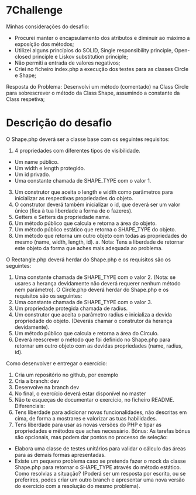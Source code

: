 # 7Challenge
Minhas considerações do desafio:
- Procurei manter o encapsulamento dos atributos e diminuir ao máximo a exposíção dos métodos;
- Utilizei alguns princípios do SOLID, Single responsibility principle, Open-closed principle e Liskov substitution principle;
- Não permiti a entrada de valores negativos;
- Criei no ficheiro index.php a execução dos testes para as classes Circle e Shape;

Resposta do Problema: Desenvolvi um método (comentado) na Class Circle para sobrescrever o método da Class Shape, assumindo a constante da Class respetiva;

# Descrição do desafio
O Shape.php deverá ser a classe base com os seguintes requisitos:
1. 4 propriedades com diferentes tipos de visibilidade.
- Um name público.
- Um width e length protegido.
- Um id privado.
- Uma constante chamada de SHAPE_TYPE com o valor 1.
3. Um construtor que aceita o length e width como parâmetros para inicializar as
respectivas propriedades do objeto.
4. O construtor deverá também inicializar o id, que deverá ser um valor único (fica à tua
liberdade a forma de o fazeres).
5. Getters e Setters da propriedade name.
6. Um método público que calcula e retorna a área do objeto.
7. Um método público estático que retorna o SHAPE_TYPE do objeto.
8. Um método que retorna um outro objeto com todas as propriedades do mesmo
(name, width, length, id).
a. Nota: Tens a liberdade de retornar este objeto da forma que aches mais
adequada ao problema.

O Rectangle.php deverá herdar do Shape.php e os requisitos são os seguintes:
1. Uma constante chamada de SHAPE_TYPE com o valor 2.
(Nota: se usares a herança devidamente não deverá requerer nenhum método nem
parâmetro).
O Circle.php deverá herdar do Shape.php e os requisitos são os seguintes:
1. Uma constante chamada de SHAPE_TYPE com o valor 3.
2. Um propriedade protegida chamada de radius.
3. Um construtor que aceita o parâmetro radius e inicializa a devida propriedade do
objeto. (Deverás chamar o construtor da herança devidamente).
4. Um método público que calcula e retorna a área do Círculo.
5. Deverá reescrever o método que foi definido no Shape.php para retornar um outro
objeto com as devidas propriedades (name, radius, id).

Como desenvolver e entregar o exercício:
1. Cria um repositório no github, por exemplo
2. Cria a branch: dev
3. Desenvolve na branch dev
4. No final, o exercício deverá estar disponível no master
5. Não te esqueças de documentar o exercício, no ficheiro README.
Diferenciais:
1. Tens liberdade para adicionar novas funcionalidades, não descritas em cima, de
forma a mostrares e valorizar as tuas habilidades.
2. Tens liberdade para usar as novas versões do PHP e tipar as propriedades e
métodos que aches necessário.
Bónus:
As tarefas bónus são opcionais, mas podem dar pontos no processo de seleção:
- Elabora uma classe de testes unitários para validar o cálculo das áreas para as
demais formas apresentadas.
- Existe um pequeno problema caso se pretenda fazer o mock da classe Shape.php
para retornar o SHAPE_TYPE através do método estático. Como resolvias a
situação? (Poderá ser um resposta por escrito, ou se preferires, podes criar um outro
branch e apresentar uma nova versão do exercício com a resolução do mesmo
problema).

